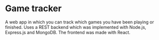# Game tracker
A web app in which you can track which games you have been playing or finished. Uses a REST backend which was implemented with Node.js, Express.js and MongoDB. The frontend was made with React. 
